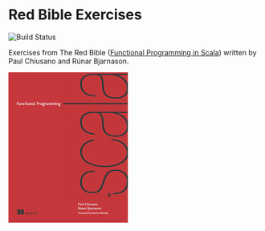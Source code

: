 # Red Bible Exercises
![Build Status](https://github.com/matejcerny/RedBibleExercises/workflows/test/badge.svg)

Exercises from The Red Bible ([Functional Programming in Scala](http://manning.com/bjarnason/)) written by Paul Chiusano and Rúnar Bjarnason.

![Functional Programming in Scala](project/book.png)